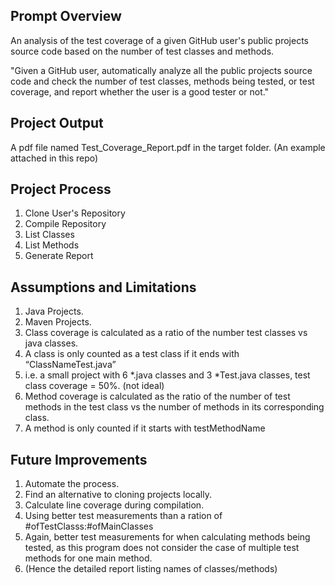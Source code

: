 Prompt Overview
--------
An analysis of the test coverage of a given GitHub user's public projects source code based on the number of test classes and methods.

"Given a GitHub user, automatically analyze all the public projects source code and check the number of test classes, methods being tested, or test coverage, and report whether the user is a good tester or not."

Project Output
--------
A pdf file named Test_Coverage_Report.pdf in the target folder. (An example attached in this repo)
	
Project Process
--------
1. Clone User's Repository
2. Compile Repository
3. List Classes
4. List Methods
5. Generate Report

Assumptions and Limitations
--------
1. Java Projects.
2. Maven Projects.
3. Class coverage is calculated as a ratio of the number test classes vs java classes.
4. A class is only counted as a test class if it ends with “ClassNameTest.java”
5. i.e. a small project with 6 *.java classes and 3 *Test.java classes, test class coverage = 50%. (not ideal)
6. Method coverage is calculated as the ratio of the number of test  methods in the test class vs the number of methods in  its corresponding class.
7. A method is only counted if it starts with testMethodName


Future Improvements
--------
1. Automate the process. 
2. Find an alternative to cloning projects locally.
3. Calculate line coverage during compilation.
4. Using better test measurements than a ration of #ofTestClasss:#ofMainClasses
5. Again, better test measurements for when calculating methods being tested, as this program does not consider the case of multiple test methods for one main method.
6. (Hence the detailed report listing names of classes/methods)
